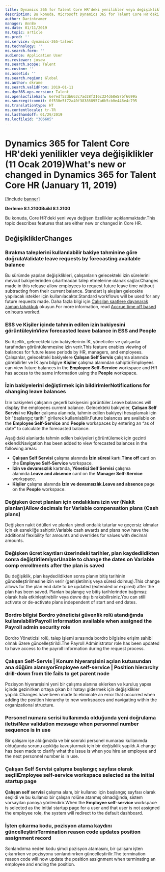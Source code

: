 ```yaml
---
title: Dynamics 365 for Talent Core HR'deki yenilikler veya değişiklikler (11 Ocak 2019)
description: Bu konuda, Microsoft Dynamics 365 for Talent Core HR'daki yeni veya değişen özellikler açıklanmaktadır.
author: Darinkramer
manager: AnnBe
ms.date: 01/11/2019
ms.topic: article
ms.prod: ''
ms.service: dynamics-365-talent
ms.technology: ''
ms.search.form: ''
audience: Application User
ms.reviewer: josaw
ms.search.scope: Talent
ms.custom: ''
ms.assetid: ''
ms.search.region: Global
ms.author: dkrame
ms.search.validFrom: 2019-01-11
ms.dyn365.ops.version: Talent
ms.openlocfilehash: 6e7edf52db663c7ad28f316c324d68e57bf6699a
ms.sourcegitcommit: 0f530e5f72a40f383868957a6b5cb0e446e4c795
ms.translationtype: HT
ms.contentlocale: tr-TR
ms.lasthandoff: 01/29/2019
ms.locfileid: "306605"
---
```

# <a name="whats-new-or-changed-in-dynamics-365-for-talent-core-hr-january-11-2019"></a><span data-ttu-id="7a939-103">Dynamics 365 for Talent Core HR'deki yenilikler veya değişiklikler (11 Ocak 2019)</span><span class="sxs-lookup"><span data-stu-id="7a939-103">What's new or changed in Dynamics 365 for Talent Core HR (January 11, 2019)</span></span>

[!include [banner](includes/banner.md)]

<span data-ttu-id="7a939-104">**Derleme 8.1.2100**</span><span class="sxs-lookup"><span data-stu-id="7a939-104">**Build 8.1.2100**</span></span>

<span data-ttu-id="7a939-105">Bu konuda, Core HR'deki yeni veya değişen özellikler açıklanmaktadır.</span><span class="sxs-lookup"><span data-stu-id="7a939-105">This topic describes features that are either new or changed in Core HR.</span></span>

## <a name="changes"></a><span data-ttu-id="7a939-106">Değişiklikler</span><span class="sxs-lookup"><span data-stu-id="7a939-106">Changes</span></span>

### <a name="validate-leave-requests-by-forecasting-available-balance"></a><span data-ttu-id="7a939-107">Bırakma taleplerini kullanılabilir bakiye tahminine göre doğrula</span><span class="sxs-lookup"><span data-stu-id="7a939-107">Validate leave requests by forecasting available balance</span></span>
<span data-ttu-id="7a939-108">Bu sürümde yapılan değişiklikleri, çalışanların gelecekteki izin sürelerini mevcut bakiyelerinden çıkartmadan talep etmelerine olanak sağlar.</span><span class="sxs-lookup"><span data-stu-id="7a939-108">Changes made in this release allow employees to request future leave time without subtracting from their current balance.</span></span> <span data-ttu-id="7a939-109">Standart iş akışları gelecekte yapılacak istekler için kullanılacaktır.</span><span class="sxs-lookup"><span data-stu-id="7a939-109">Standard workflows will be used for any future requests made.</span></span> <span data-ttu-id="7a939-110">Daha fazla bilgi için [Çalışılan saatlere dayanarak zaman tahakkuk](leave-accrue-hours-worked.md) okuyun.</span><span class="sxs-lookup"><span data-stu-id="7a939-110">For more information, read [Accrue time off based on hours worked](leave-accrue-hours-worked.md).</span></span>

### <a name="view-forecasted-leave-balance-in-ess-and-people"></a><span data-ttu-id="7a939-111">ESS ve Kişiler içinde tahmin edilen izin bakiyesini görüntüleyin</span><span class="sxs-lookup"><span data-stu-id="7a939-111">View forecasted leave balance in ESS and People</span></span>
<span data-ttu-id="7a939-112">Bu özellik, gelecekteki izin bakiyelerinin İK, yöneticiler ve çalışanlar tarafından görüntülenmesine izin verir.</span><span class="sxs-lookup"><span data-stu-id="7a939-112">This feature enables viewing of balances for future leave periods by HR, managers, and employees.</span></span> <span data-ttu-id="7a939-113">Çalışanlar, gelecekteki bakiyelere **Çalışan Self Servis** çalışma alanında görebilirler ve İK aynı bilgiye **Kişiler** çalışma alanından sahiptir.</span><span class="sxs-lookup"><span data-stu-id="7a939-113">Employees can view future balances in the **Employee Self-Service** workspace and HR has access to the same information using the **People** workspace.</span></span>

### <a name="notifications-for-changing-leave-balances"></a><span data-ttu-id="7a939-114">İzin bakiyelerini değiştirmek için bildirimler</span><span class="sxs-lookup"><span data-stu-id="7a939-114">Notifications for changing leave balances</span></span>
<span data-ttu-id="7a939-115">İzin bakiyeleri çalışanın geçerli bakiyesini görüntüler.</span><span class="sxs-lookup"><span data-stu-id="7a939-115">Leave balances will display the employees current balance.</span></span> <span data-ttu-id="7a939-116">Gelecekteki bakiyeler, **Çalışan Self Servisi** ve **Kişiler** çalışma alanında, tahmin edilen bakiyeyi hesaplamak için bir "başlangıç tarihi" girilerek kullanılabilir.</span><span class="sxs-lookup"><span data-stu-id="7a939-116">Future balances are available on the **Employee Self-Service** and **People** workspaces by entering an “as of date” to calculate the forecasted balance.</span></span>

<span data-ttu-id="7a939-117">Aşağıdaki alanlarda tahmin edilen bakiyeleri görüntülemek için gezinti eklendi:</span><span class="sxs-lookup"><span data-stu-id="7a939-117">Navigation has been added to view forecasted balances in the following areas:</span></span>
  - <span data-ttu-id="7a939-118">**Çalışan Self Servisi** çalışma alanında **İzin süresi** kartı.</span><span class="sxs-lookup"><span data-stu-id="7a939-118">**Time off** card on the **Employee Self-Service** workspace.</span></span>
  - <span data-ttu-id="7a939-119">**İzin ve devamsızlık** kartında, **Yönetici Self Servisi** çalışma alanında.</span><span class="sxs-lookup"><span data-stu-id="7a939-119">**Leave and absence** card on the **Manager Self-Service** workspace.</span></span>
  - <span data-ttu-id="7a939-120">**Kişiler** çalışma alanında **İzin ve devamsızlık**.</span><span class="sxs-lookup"><span data-stu-id="7a939-120">**Leave and absence** page on the **People** workspace.</span></span>

### <a name="allow-decimals-for-variable-compensation-plans-cash-plans"></a><span data-ttu-id="7a939-121">Değişken ücret planları için ondalıklara izin ver (Nakit planları)</span><span class="sxs-lookup"><span data-stu-id="7a939-121">Allow decimals for Variable compensation plans (Cash plans)</span></span>
<span data-ttu-id="7a939-122">Değişken nakit ödülleri ve planları şimdi ondalık tutarlar ve geçersiz kılmalar için ek esnekliğe sahiptir.</span><span class="sxs-lookup"><span data-stu-id="7a939-122">Variable cash awards and plans now have the additional flexibility for amounts and overrides for values with decimal amounts.</span></span>

### <a name="unable-to-change-the-dates-on-variable-comp-enrollments-after-the-plan-is-saved"></a><span data-ttu-id="7a939-123">Değişken ücret kayıtları üzerindeki tarihler, plan kaydedildikten sonra değiştirilemiyor</span><span class="sxs-lookup"><span data-stu-id="7a939-123">Unable to change the dates on Variable comp enrollments after the plan is saved</span></span>
<span data-ttu-id="7a939-124">Bu değişiklik, plan kaydedildikten sonra planın bitiş tarihinin güncelleştirilmesine izin verir (genişletilmiş veya süresi dolmuş).</span><span class="sxs-lookup"><span data-stu-id="7a939-124">This change allows for the plan end date to be updated (extended or expired) after the plan has been saved.</span></span> <span data-ttu-id="7a939-125">Planları başlangıç ve bitiş tarihlerinden bağımsız olarak hala etkinleştirebilir veya devre dışı bırakabilirsiniz.</span><span class="sxs-lookup"><span data-stu-id="7a939-125">You can still activate or de-activate plans independent of start and end dates.</span></span>

### <a name="payroll-information-available-when-assigned-the-payroll-admin-security-role"></a><span data-ttu-id="7a939-126">Bordro bilgisi Bordro yöneticisi güvenlik rolü atandığında kullanılabilir</span><span class="sxs-lookup"><span data-stu-id="7a939-126">Payroll information available when assigned the Payroll admin security role</span></span>
<span data-ttu-id="7a939-127">Bordro Yöneticisi rolü, talep işlemi sırasında bordro bilgisine erişim sahibi olmak üzere güncelleştirildi.</span><span class="sxs-lookup"><span data-stu-id="7a939-127">The Payroll Administrator role has been updated to have access to the payroll information during the request process.</span></span>

### <a name="employee-self-service--position-hierarchy-drill-down-from-tile-fails-to-get-parent-node"></a><span data-ttu-id="7a939-128">Çalışan Self-Servis | Konum hiyerarşisini açılan kutusundan ana düğüm alamıyor</span><span class="sxs-lookup"><span data-stu-id="7a939-128">Employee self-service | Position hierarchy drill-down from tile fails to get parent node</span></span>
<span data-ttu-id="7a939-129">Pozisyon hiyerarşisini yeni bir çalışma alanına eklerken ve kuruluş yapısı içinde gezinirken ortaya çıkan bir hatayı gidermek için değişiklikler yapıldı.</span><span class="sxs-lookup"><span data-stu-id="7a939-129">Changes have been made to eliminate an error that occurred when adding the position hierarchy to new workspaces and navigating within the organizational structure.</span></span>

### <a name="new-validation-message-when-personnel-number-sequence-is-in-use"></a><span data-ttu-id="7a939-130">Personel numara serisi kullanımda olduğunda yeni doğrulama iletisi</span><span class="sxs-lookup"><span data-stu-id="7a939-130">New validation message when personnel number sequence is in use</span></span>
<span data-ttu-id="7a939-131">Bir çalışanı işe aldığınızda ve bir sonraki personel numarası kullanımda olduğunda sorunu açıklığa kavuşturmak için bir değişiklik yapıldı.</span><span class="sxs-lookup"><span data-stu-id="7a939-131">A change has been made to clarify what the issue is when you hire an employee and the next personnel number is in use.</span></span>

### <a name="employee-self-service-workspace-selected-as-the-initial-startup-page"></a><span data-ttu-id="7a939-132">Çalışan Self Servisi çalışma başlangıç sayfası olarak seçili</span><span class="sxs-lookup"><span data-stu-id="7a939-132">Employee self-service workspace selected as the initial startup page</span></span>
<span data-ttu-id="7a939-133">**Çalışan self servisi** çalışma alanı, bir kullanıcı için başlangıç sayfası olarak seçildi ve bu kullanıcı bir çalışan rolüne atanmış olmadığında, sistem varsayılan panoya yönlendirir.</span><span class="sxs-lookup"><span data-stu-id="7a939-133">When the **Employee self-service** workspace is selected as the initial startup page for a user and that user is not assigned the employee role, the system will redirect to the default dashboard.</span></span>

### <a name="termination-reason-code-updates-position-assignment-record"></a><span data-ttu-id="7a939-134">İşten çıkarma kodu, pozisyon atama kaydını güncelleştirir</span><span class="sxs-lookup"><span data-stu-id="7a939-134">Termination reason code updates position assignment record</span></span>
<span data-ttu-id="7a939-135">Sonlandırma neden kodu şimdi pozisyon atamasını, bir çalışanı işten çıkarırken ve pozisyonu sonlandırırken güncelleştirilir.</span><span class="sxs-lookup"><span data-stu-id="7a939-135">The termination reason code will now update the position assignment when terminating an employee and ending the position.</span></span> 
